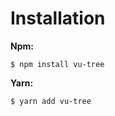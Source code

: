 # Installation
**Npm:**

```shell
$ npm install vu-tree
```

**Yarn:**

```shell
$ yarn add vu-tree
```
